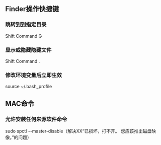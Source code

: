 ## Finder操作快捷键
### 跳转到到指定目录
Shift Command G
### 显示或隐藏隐藏文件
Shift Command .
### 修改环境变量后立即生效
source ~/.bash_profile

## MAC命令
### 允许安装任何来源软件命令
sudo spctl --master-disable（解决XX“已损坏，打不开。 您应该推出磁盘映像。”的问题）
